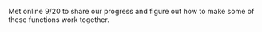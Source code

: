 Met online 9/20 to share our progress and figure out how to make some of these functions work together.